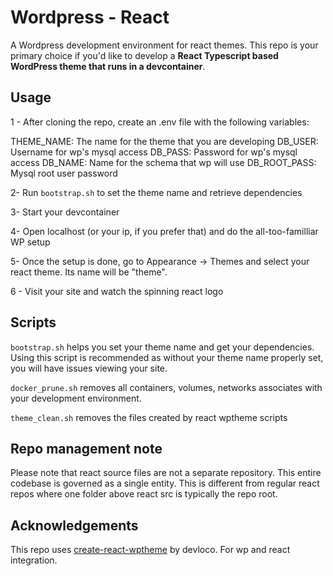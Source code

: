 # Wordpress - React

A Wordpress development environment for react themes. This repo is your primary 
choice if you'd like to develop a **React Typescript based WordPress theme that 
runs in a devcontainer**.

## Usage

1 - After cloning the repo, create an .env file with the following variables:

THEME_NAME: The name for the theme that you are developing
DB_USER: Username for wp's mysql access
DB_PASS: Password for wp's mysql access
DB_NAME: Name for the schema that wp will use
DB_ROOT_PASS: Mysql root user password

2- Run `bootstrap.sh` to set the theme name and retrieve dependencies

3- Start your devcontainer

4- Open localhost (or your ip, if you prefer that) and do the all-too-familliar
WP setup

5- Once the setup is done, go to Appearance -> Themes and select your react 
theme. Its name will be "theme".

6 - Visit your site and watch the spinning react logo

## Scripts

`bootstrap.sh` helps you set your theme name and get your dependencies. Using
this script is recommended as without your theme name properly set, you will 
have issues viewing your site.

`docker_prune.sh` removes all containers, volumes, networks associates with your
development environment.

`theme_clean.sh` removes the files created by react wptheme scripts

## Repo management note

Please note that react source files are not a separate repository. This
entire codebase is governed as a single entity. This is different from regular
react repos where one folder above react src is typically the repo root.

## Acknowledgements

This repo uses [create-react-wptheme](https://github.com/devloco/create-react-wptheme) by devloco. For wp and react integration.